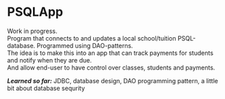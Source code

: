 # PSQLApp
Work in progress.  
Program that connects to and updates a local school/tuition PSQL-database. Programmed using DAO-patterns.  
The idea is to make this into an app that can track payments for students and notify when they are due.  
And allow end-user to have control over classes, students and payments.

***Learned so far:*** JDBC, database design, DAO programming pattern, a little bit about database sequrity
